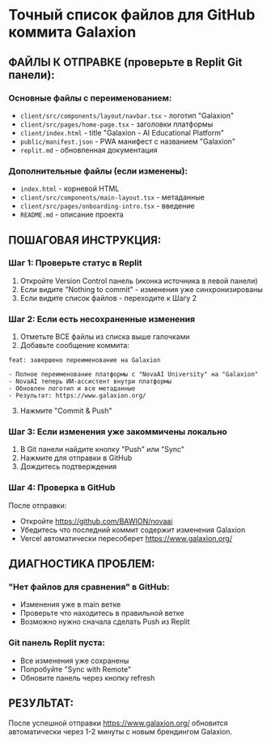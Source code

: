 # Точный список файлов для GitHub коммита Galaxion

## ФАЙЛЫ К ОТПРАВКЕ (проверьте в Replit Git панели):

### Основные файлы с переименованием:
- `client/src/components/layout/navbar.tsx` - логотип "Galaxion"
- `client/src/pages/home-page.tsx` - заголовки платформы  
- `client/index.html` - title "Galaxion - AI Educational Platform"
- `public/manifest.json` - PWA манифест с названием "Galaxion"
- `replit.md` - обновленная документация

### Дополнительные файлы (если изменены):
- `index.html` - корневой HTML
- `client/src/components/main-layout.tsx` - метаданные
- `client/src/pages/onboarding-intro.tsx` - введение
- `README.md` - описание проекта

## ПОШАГОВАЯ ИНСТРУКЦИЯ:

### Шаг 1: Проверьте статус в Replit
1. Откройте Version Control панель (иконка источника в левой панели)
2. Если видите "Nothing to commit" - изменения уже синхронизированы
3. Если видите список файлов - переходите к Шагу 2

### Шаг 2: Если есть несохраненные изменения
1. Отметьте ВСЕ файлы из списка выше галочками
2. Добавьте сообщение коммита:
```
feat: завершено переименование на Galaxion

- Полное переименование платформы с "NovaAI University" на "Galaxion"
- NovaAI теперь ИИ-ассистент внутри платформы
- Обновлен логотип и все метаданные
- Результат: https://www.galaxion.org/
```
3. Нажмите "Commit & Push"

### Шаг 3: Если изменения уже закоммичены локально
1. В Git панели найдите кнопку "Push" или "Sync"
2. Нажмите для отправки в GitHub
3. Дождитесь подтверждения

### Шаг 4: Проверка в GitHub
После отправки:
- Откройте https://github.com/BAWION/novaai
- Убедитесь что последний коммит содержит изменения Galaxion
- Vercel автоматически пересоберет https://www.galaxion.org/

## ДИАГНОСТИКА ПРОБЛЕМ:

### "Нет файлов для сравнения" в GitHub:
- Изменения уже в main ветке
- Проверьте что находитесь в правильной ветке
- Возможно нужно сначала сделать Push из Replit

### Git панель Replit пуста:
- Все изменения уже сохранены
- Попробуйте "Sync with Remote"
- Обновите панель через кнопку refresh

## РЕЗУЛЬТАТ:
После успешной отправки https://www.galaxion.org/ обновится автоматически через 1-2 минуты с новым брендингом Galaxion.